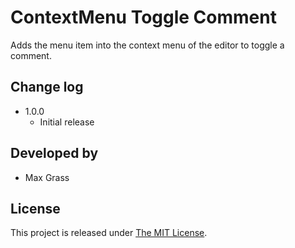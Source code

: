 ContextMenu Toggle Comment
=========================

Adds the menu item into the context menu of the editor to toggle a comment.

## Change log
* 1.0.0
  * Initial release


## Developed by
* Max Grass

## License
This project is released under [The MIT License](http://www.opensource.org/licenses/mit-license.php).
